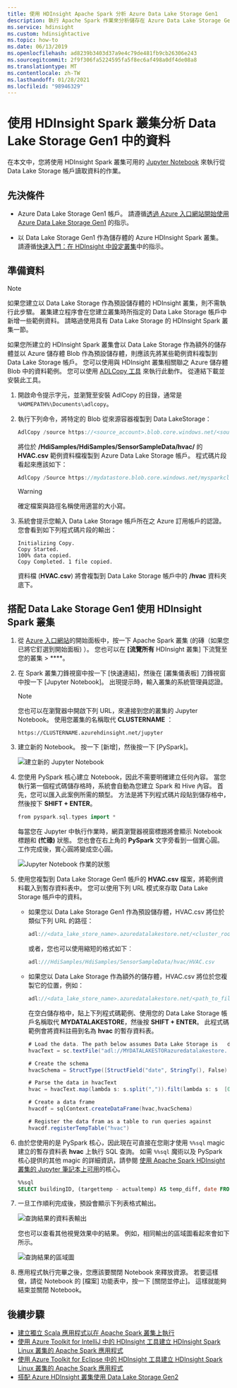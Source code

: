 ```yaml
---
title: 使用 HDInsight Apache Spark 分析 Azure Data Lake Storage Gen1
description: 執行 Apache Spark 作業來分析儲存在 Azure Data Lake Storage Gen1 中的資料
ms.service: hdinsight
ms.custom: hdinsightactive
ms.topic: how-to
ms.date: 06/13/2019
ms.openlocfilehash: ad8239b3403d37a9e4c79de481fb9cb26306e243
ms.sourcegitcommit: 2f9f306fa5224595fa5f8ec6af498a0df4de08a8
ms.translationtype: MT
ms.contentlocale: zh-TW
ms.lasthandoff: 01/28/2021
ms.locfileid: "98946329"
---
```

# <a name="use-hdinsight-spark-cluster-to-analyze-data-in-data-lake-storage-gen1"></a>使用 HDInsight Spark 叢集分析 Data Lake Storage Gen1 中的資料

在本文中，您將使用 HDInsight Spark 叢集可用的 [Jupyter Notebook](https://jupyter.org/) 來執行從 Data Lake Storage 帳戶讀取資料的作業。

## <a name="prerequisites"></a>先決條件

* Azure Data Lake Storage Gen1 帳戶。 請遵循[透過 Azure 入口網站開始使用 Azure Data Lake Storage Gen1](../../data-lake-store/data-lake-store-get-started-portal.md) 的指示。

* 以 Data Lake Storage Gen1 作為儲存體的 Azure HDInsight Spark 叢集。 請遵循[快速入門：在 HDInsight 中設定叢集](../hdinsight-hadoop-provision-linux-clusters.md)中的指示。

## <a name="prepare-the-data"></a>準備資料

> [!NOTE]  
> 如果您建立以 Data Lake Storage 作為預設儲存體的 HDInsight 叢集，則不需執行此步驟。 叢集建立程序會在您建立叢集時所指定的 Data Lake Storage 帳戶中新增一些範例資料。 請略過使用具有 Data Lake Storage 的 HDInsight Spark 叢集一節。

如果您所建立的 HDInsight Spark 叢集會以 Data Lake Storage 作為額外的儲存體並以 Azure 儲存體 Blob 作為預設儲存體，則應該先將某些範例資料複製到 Data Lake Storage 帳戶。 您可以使用與 HDInsight 叢集相關聯之 Azure 儲存體 Blob 中的資料範例。 您可以使用 [ADLCopy 工具](https://www.microsoft.com/download/details.aspx?id=50358) 來執行此動作。 從連結下載並安裝此工具。

1. 開啟命令提示字元，並瀏覽至安裝 AdlCopy 的目錄，通常是 `%HOMEPATH%\Documents\adlcopy`。

2. 執行下列命令，將特定的 Blob 從來源容器複製到 Data LakeStorage：

    ```scala
    AdlCopy /source https://<source_account>.blob.core.windows.net/<source_container>/<blob name> /dest swebhdfs://<dest_adls_account>.azuredatalakestore.net/<dest_folder>/ /sourcekey <storage_account_key_for_storage_container>
    ```

    將位於 **/HdiSamples/HdiSamples/SensorSampleData/hvac/** 的 **HVAC.csv** 範例資料檔複製到 Azure Data Lake Storage 帳戶。 程式碼片段看起來應該如下：

    ```scala
    AdlCopy /Source https://mydatastore.blob.core.windows.net/mysparkcluster/HdiSamples/HdiSamples/SensorSampleData/hvac/HVAC.csv /dest swebhdfs://mydatalakestore.azuredatalakestore.net/hvac/ /sourcekey uJUfvD6cEvhfLoBae2yyQf8t9/BpbWZ4XoYj4kAS5Jf40pZaMNf0q6a8yqTxktwVgRED4vPHeh/50iS9atS5LQ==
    ```

   > [!WARNING]  
   > 確定檔案與路徑名稱使用適當的大小寫。

3. 系統會提示您輸入 Data Lake Storage 帳戶所在之 Azure 訂用帳戶的認證。 您會看到如下列程式碼片段的輸出：

    ```output
    Initializing Copy.
    Copy Started.
    100% data copied.
    Copy Completed. 1 file copied.
    ```

    資料檔 (**HVAC.csv**) 將會複製到 Data Lake Storage 帳戶中的 **/hvac** 資料夾底下。

## <a name="use-an-hdinsight-spark-cluster-with-data-lake-storage-gen1"></a>搭配 Data Lake Storage Gen1 使用 HDInsight Spark 叢集

1. 從 [Azure 入口網站](https://portal.azure.com/)的開始面板中，按一下 Apache Spark 叢集 (的磚（如果您已將它釘選到開始面板) ）。 您也可以在 **[流覽所有** HDInsight 叢集] 下流覽至您的叢集  >  ****。

2. 在 Spark 叢集刀鋒視窗中按一下 [快速連結]，然後在 [叢集儀表板] 刀鋒視窗中按一下 [Jupyter Notebook]。 出現提示時，輸入叢集的系統管理員認證。

   > [!NOTE]  
   > 您也可以在瀏覽器中開啟下列 URL，來連接到您的叢集的 Jupyter Notebook。 使用您叢集的名稱取代 **CLUSTERNAME** ：
   >
   > `https://CLUSTERNAME.azurehdinsight.net/jupyter`

3. 建立新的 Notebook。 按一下 [新增]，然後按一下 [PySpark]。

    ![建立新的 Jupyter Notebook](./media/apache-spark-use-with-data-lake-store/hdinsight-create-jupyter-notebook.png "建立新的 Jupyter Notebook")

4. 您使用 PySpark 核心建立 Notebook，因此不需要明確建立任何內容。 當您執行第一個程式碼儲存格時，系統會自動為您建立 Spark 和 Hive 內容。 首先，您可以匯入此案例所需的類型。 方法是將下列程式碼片段貼到儲存格中，然後按下 **SHIFT + ENTER**。

    ```scala
    from pyspark.sql.types import *
    ```

    每當您在 Jupyter 中執行作業時，網頁瀏覽器視窗標題將會顯示 Notebook 標題和 **(忙碌)** 狀態。 您也會在右上角的 **PySpark** 文字旁看到一個實心圓。 工作完成後，實心圓將變成空心圓。

     ![Jupyter Notebook 作業的狀態](./media/apache-spark-use-with-data-lake-store/hdinsight-jupyter-job-status.png "Jupyter Notebook 作業的狀態")

5. 使用您複製到 Data Lake Storage Gen1 帳戶的 **HVAC.csv** 檔案，將範例資料載入到暫存資料表中。 您可以使用下列 URL 模式來存取 Data Lake Storage 帳戶中的資料。

   * 如果您以 Data Lake Storage Gen1 作為預設儲存體，HVAC.csv 將位於類似下列 URL 的路徑：

        ```scala
        adl://<data_lake_store_name>.azuredatalakestore.net/<cluster_root>/HdiSamples/HdiSamples/SensorSampleData/hvac/HVAC.csv
        ```

       或者，您也可以使用縮短的格式如下︰

        ```scala
        adl:///HdiSamples/HdiSamples/SensorSampleData/hvac/HVAC.csv
        ```

   * 如果您以 Data Lake Storage 作為額外的儲存體，HVAC.csv 將位於您複製它的位置，例如：

        ```scala
        adl://<data_lake_store_name>.azuredatalakestore.net/<path_to_file>
        ```

     在空白儲存格中，貼上下列程式碼範例、使用您的 Data Lake Storage 帳戶名稱取代 **MYDATALAKESTORE**，然後按 **SHIFT + ENTER**。 此程式碼範例會將資料註冊到名為 **hvac** 的暫存資料表。

      ```scala
      # Load the data. The path below assumes Data Lake Storage is   default storage for the Spark cluster
      hvacText = sc.textFile("adl://MYDATALAKESTORazuredatalakestore.  net/cluster/mysparkclusteHdiSamples/HdiSamples/  SensorSampleData/hvac/HVAC.csv")

      # Create the schema
      hvacSchema = StructType([StructField("date", StringTy(), False)  ,StructField("time", StringType(), FalseStructField  ("targettemp", IntegerType(), FalseStructField("actualtemp",   IntegerType(), FalseStructField("buildingID", StringType(),   False)])

      # Parse the data in hvacText
      hvac = hvacText.map(lambda s: s.split(",")).filt(lambda s: s  [0] != "Date").map(lambda s:(str(s[0]), s(s[1]), int(s[2]), int  (s[3]), str(s[6]) ))

      # Create a data frame
      hvacdf = sqlContext.createDataFrame(hvac,hvacSchema)

      # Register the data fram as a table to run queries against
      hvacdf.registerTempTable("hvac")
      ```

6. 由於您使用的是 PySpark 核心，因此現在可直接在您剛才使用 `%%sql` magic 建立的暫存資料表 **hvac** 上執行 SQL 查詢。 如需 `%%sql` 魔術以及 PySpark 核心提供的其他 magic 的詳細資訊，請參閱 [使用 Apache Spark HDInsight 叢集的 Jupyter 筆記本上可用](apache-spark-jupyter-notebook-kernels.md#parameters-supported-with-the-sql-magic)的核心。

    ```sql
    %%sql
    SELECT buildingID, (targettemp - actualtemp) AS temp_diff, date FROM hvac WHERE date = \"6/1/13\"
    ```
7. 一旦工作順利完成後，預設會顯示下列表格式輸出。

      ![查詢結果的資料表輸出](./media/apache-spark-use-with-data-lake-store/jupyter-tabular-output.png "查詢結果的資料表輸出")

     您也可以查看其他視覺效果中的結果。 例如，相同輸出的區域圖看起來會如下所示。

     ![查詢結果的區域圖](./media/apache-spark-use-with-data-lake-store/jupyter-area-output1.png "查詢結果的區域圖")

8. 應用程式執行完畢之後，您應該要關閉 Notebook 來釋放資源。 若要這樣做，請從 Notebook 的 [檔案] 功能表中，按一下 [關閉並停止]。 這樣就能夠結束並關閉 Notebook。


## <a name="next-steps"></a>後續步驟

* [建立獨立 Scala 應用程式以在 Apache Spark 叢集上執行](apache-spark-create-standalone-application.md)
* [使用 Azure Toolkit for IntelliJ 中的 HDInsight 工具建立 HDInsight Spark Linux 叢集的 Apache Spark 應用程式](apache-spark-intellij-tool-plugin.md)
* [使用 Azure Toolkit for Eclipse 中的 HDInsight 工具建立 HDInsight Spark Linux 叢集的 Apache Spark 應用程式](apache-spark-eclipse-tool-plugin.md)
* [搭配 Azure HDInsight 叢集使用 Data Lake Storage Gen2](../hdinsight-hadoop-use-data-lake-storage-gen2.md)